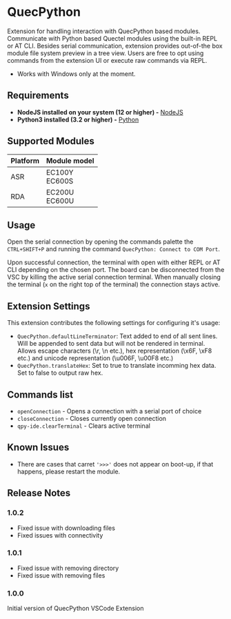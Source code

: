 # QuecPython

Extension for handling interaction with QuecPython based modules. Communicate with Python based Quectel modules using the built-in REPL or AT CLI. Besides serial communication, extension provides out-of-the box module file system preview in a tree view. Users are free to opt using commands from the extension UI or execute raw commands via REPL.

- Works with Windows only at the moment.

## Requirements
- **NodeJS installed on your system (12 or higher) -** [NodeJS](https://nodejs.org)
- **Python3 installed (3.2 or higher) -** [Python](https://www.python.org/)

## Supported Modules

| Platform | Module model      |
| -------- | ----------------- | 
| ASR      | EC100Y<br/>EC600S | 
| RDA      | EC200U<br/>EC600U | 


## Usage

Open the serial connection by opening the commands palette the `CTRL+SHIFT+P` and running the command `QuecPython: Connect to COM Port`.

Upon successful connection, the terminal with open with either REPL or AT CLI depending on the chosen port. The board can be disconnected from the VSC by killing the active serial connection terminal. When manually closing the terminal (`x` on the right top of the terminal) the connection stays active.

## Extension Settings

This extension contributes the following settings for configuring it's usage:

* `QuecPython.defaultLineTerminator`: Text added to end of all sent lines. Will be appended to sent data but will not be rendered in terminal. Allows escape characters (\\r, \\n etc.), hex    representation (\\x6F, \\xF8 etc.) and unicode representation (\\u006F, \\u00F8 etc.)
* `QuecPython.translateHex`: Set to true to translate incomming hex data. Set to false to output raw hex.

## Commands list

* `openConnection` - Opens a connection with a serial port of choice
* `closeConnection` - Closes currently open connection
* `qpy-ide.clearTerminal` - Clears active terminal

## Known Issues

* There are cases that carret `'>>>'` does not appear on boot-up, if that happens, please restart the module.

## Release Notes

### 1.0.2

- Fixed issue with downloading files
- Fixed issues with connectivity
### 1.0.1

- Fixed issue with removing directory
- Fixed issue with removing files
### 1.0.0

Initial version of QuecPython VSCode Extension